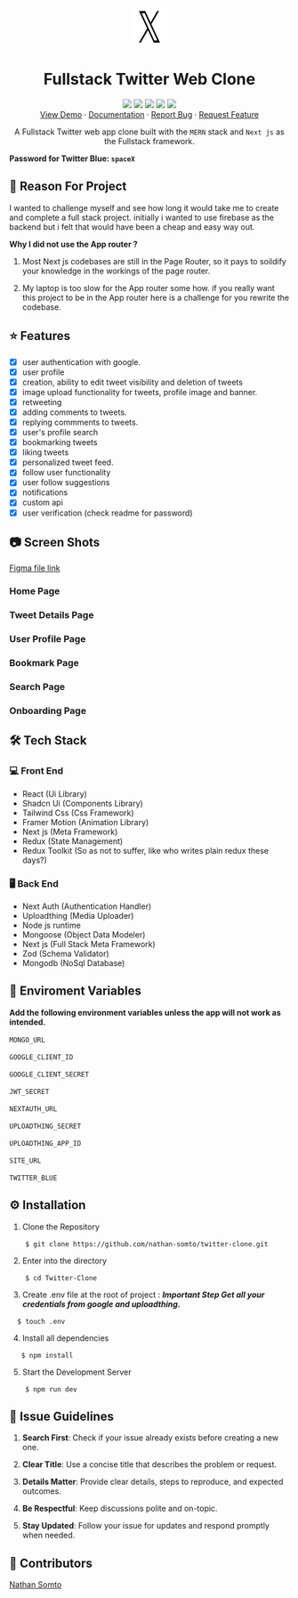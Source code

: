 <div align="center">

<img src='./public/X-light-logo.png' height='70'  width="70"/>


# Fullstack Twitter Web Clone

<div align="center">
<img src='https://img.shields.io/github/issues/nathan-somto/Twitter-Clone?style=for-the-badge'/>

<img src="https://img.shields.io/badge/Maintained-Yes-lemon?style=for-the-badge"/>

<img src="https://img.shields.io/badge/Deployed-No-red?style=for-the-badge"/>

<img src="https://img.shields.io/github/forks/nathan-somto/Twitter-Clone?style=for-the-badge" />

<img src="https://img.shields.io/github/stars/nathan-somto/Twitter-Clone?style=for-the-badge" />

</div>

<div align="center">
    <a href="https://twitter-clone.vercel.app/">View Demo</a>
  <span> · </span>
    <a href="https://github.com/Nathan-Somto/Twitter-Clone/blob/main/README.md">Documentation</a>
  <span> · </span>
    <a href="https://github.com/Nathan-Somto/Twitter-Clone/issues">Report Bug</a>
  <span> · </span>
    <a href="https://github.com/Nathan-Somto/Twitter-Clone/pulls">Request Feature</a>
  </div>

  A Fullstack Twitter web app clone built with the `MERN` stack and `Next js` as the Fullstack framework.

</div>

**Password for Twitter Blue: `spaceX`**


## :thinking:  Reason For Project

I wanted to challenge myself and see how long it would take me to create and complete a full stack project. initially i wanted to use firebase as the backend but i felt that would have been a cheap and easy way out.

**Why I did not use the App router ?**

1. Most Next js codebases are still in the Page Router, so it pays to soildify your knowledge in the workings of the page router.

2. My laptop is too slow for the App router some how. if you really want this project to be in the App router here is a challenge for you rewrite the codebase.


## :star: Features
- [x] user authentication with google.
- [x] user profile
- [x] creation, ability to edit tweet visibility and deletion of tweets
- [x] image upload functionality for tweets, profile image and banner.
- [x]  retweeting
- [x] adding comments to tweets.
- [x] replying commments to tweets.
- [x]  user's profile search
- [x] bookmarking tweets
- [x]  liking tweets
- [x]  personalized tweet feed.
- [x]  follow user  functionality
- [x] user follow suggestions
- [x]  notifications
- [x] custom api
- [x] user verification (check readme for password)

## :camera: Screen Shots
[Figma file link](https://www.figma.com)

### Home Page

### Tweet Details Page

### User Profile Page

### Bookmark Page

### Search Page

### Onboarding Page

## :hammer_and_wrench: Tech Stack

### :computer: Front End
- React (Ui Library)
- Shadcn Ui (Components Library)
- Tailwind Css (Css Framework)
- Framer Motion (Animation Library)
- Next js (Meta Framework)
- Redux (State Management)
- Redux Toolkit (So as not to suffer, like who writes plain redux these days?)


### :desktop_computer: Back End
-  Next Auth (Authentication Handler)
- Uploadthing (Media Uploader)
- Node js runtime
- Mongoose (Object Data Modeler)
- Next js (Full Stack Meta Framework)
- Zod (Schema Validator)
- Mongodb (NoSql Database)

## :key: Enviroment Variables
 **Add the following environment variables unless the app will not work as intended.**

 `MONGO_URL`

 `GOOGLE_CLIENT_ID`

 `GOOGLE_CLIENT_SECRET`

 `JWT_SECRET`

 `NEXTAUTH_URL`

 `UPLOADTHING_SECRET`

 `UPLOADTHING_APP_ID`

 `SITE_URL`
 
  `TWITTER_BLUE`
## :gear: Installation
1. Clone the Repository  

```
    $ git clone https://github.com/nathan-somto/twitter-clone.git
```

2. Enter into the directory

```
    $ cd Twitter-Clone
```

3. Create .env file at the root of project : ***Important Step Get all your credentials from google and uploadthing.***

```
  $ touch .env
```
4. Install all dependencies

```
   $ npm install
```

5.  Start the Development Server

```
    $ npm run dev
```
## 🐞 Issue Guidelines
1. **Search First**: Check if your issue already exists before creating a new one.

2. **Clear Title**: Use a concise title that describes the problem or request.

3. **Details Matter**: Provide clear details, steps to reproduce, and expected outcomes.

4. **Be Respectful**: Keep discussions polite and on-topic.

5. **Stay Updated**: Follow your issue for updates and respond promptly when needed.

## 👥 Contributors

[Nathan Somto](https://www.github.com/Nathan-Somto)